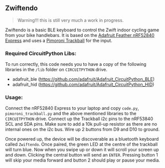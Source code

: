 ## Zwiftendo

> Warning!!! this is still very much a work in progress.

Zwiftendo is a basic BLE keyboard to control the Zwift indoor cycling game from your bike handlebars. It is based on the [Adafruit Feather nRF52840 Express](https://www.adafruit.com/product/4062) and uses a [Pimoroni Trackball](https://shop.pimoroni.com/products/trackball-breakout) for the input.

### Required CircuitPython Libs:

To run correctly, this code needs you to have a copy of the following libraries in the `/lib` folder on `CIRCUITPYTHON` drive. 

- adafruit_ble (https://github.com/adafruit/Adafruit_CircuitPython_BLE)
- adafruit_hid (https://github.com/adafruit/Adafruit_CircuitPython_HID)

### Usage:

Connect the nRF52840 Express to your laptop and copy `code.py`, `pimoroni_trackball.py` and the above mentioned libraries to the `CIRCUITPYTHON` drive. Connect up the Trackball i2c pins to the nRF53840 SCL and SDA pins. Make sure to add a 10k pull-up resistor as there are no internal ones on the i2c bus. Wire up 2 buttons from D9 and D10 to ground.

Once powered up, the device will be discoverable as a bluetooth keyboard called `Zwiftendo`. Once paired, the green LED at the centre of the trackball will turn blue.  Now when you swipe up or down it will scroll your screen up and down. Clicking the central button will send an `ENTER`. Pressing button 1 will skip your media forward and button 2 should play or pause your media.